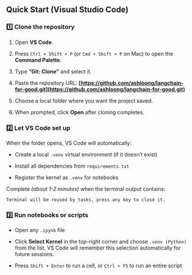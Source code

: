 ## Quick Start (Visual Studio Code)

### 1️⃣ Clone the repository

1. Open **VS Code**.

2. Press `Ctrl + Shift + P` (or `Cmd + Shift + P` on Mac) to open the **Command Palette**.

3. Type **“Git: Clone”** and select it.

4. Paste the repository URL: **[https://github.com/ashloong/langchain-for-good.git](https://github.com/ashloong/langchain-for-good.git)**

5. Choose a local folder where you want the project saved.

6. When prompted, click **Open** after cloning completes.

### 2️⃣ Let VS Code set up

When the folder opens, VS Code will automatically:

- Create a local `.venv` virtual environment (if it doesn’t exist)

- Install all dependencies from `requirements.txt`

- Register the kernel as `.venv` for notebooks

Complete *(about 1-2 minutes)* when the terminal output contains:

    Terminal will be reused by tasks, press any key to close it.

### 3️⃣ Run notebooks or scripts

- Open any `.ipynb` file

- Click **Select Kernel** in the top-right corner and choose `.venv (Python)` from the list. VS Code will remember this selection automatically for future sessions.

- Press `Shift + Enter` to run a cell, or `Ctrl + F5` to run an entire script